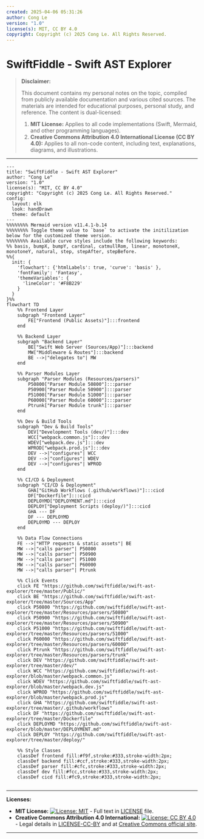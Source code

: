 ```yaml
---
created: 2025-04-06 05:31:26
author: Cong Le
version: "1.0"
license(s): MIT, CC BY 4.0
copyright: Copyright (c) 2025 Cong Le. All Rights Reserved.
---
```




# SwiftFiddle - Swift AST Explorer
> **Disclaimer:**
>
> This document contains my personal notes on the topic,
> compiled from publicly available documentation and various cited sources.
> The materials are intended for educational purposes, personal study, and reference.
> The content is dual-licensed:
> 1. **MIT License:** Applies to all code implementations (Swift, Mermaid, and other programming languages).
> 2. **Creative Commons Attribution 4.0 International License (CC BY 4.0):** Applies to all non-code content, including text, explanations, diagrams, and illustrations.
---


```mermaid
---
title: "SwiftFiddle - Swift AST Explorer"
author: "Cong Le"
version: "1.0"
license(s): "MIT, CC BY 4.0"
copyright: "Copyright (c) 2025 Cong Le. All Rights Reserved."
config:
  layout: elk
  look: handDrawn
  theme: default
---
%%%%%%%% Mermaid version v11.4.1-b.14
%%%%%%%% Toggle theme value to `base` to activate the initilization below for the customized theme version.
%%%%%%%% Available curve styles include the following keywords:
%% basis, bumpX, bumpY, cardinal, catmullRom, linear, monotoneX, monotoneY, natural, step, stepAfter, stepBefore.
%%{
  init: {
    'flowchart': {'htmlLabels': true, 'curve': 'basis' },
    'fontFamily': 'Fantasy',
    'themeVariables': {
      'lineColor': '#F8B229'
    }
  }
}%%
flowchart TD
    %% Frontend Layer
    subgraph "Frontend Layer"
        FE["Frontend (Public Assets)"]:::frontend
    end

    %% Backend Layer
    subgraph "Backend Layer"
        BE["Swift Web Server (Sources/App)"]:::backend
        MW["Middleware & Routes"]:::backend
        BE -->|"delegates to"| MW
    end

    %% Parser Modules Layer
    subgraph "Parser Modules (Resources/parsers)"
        P50800["Parser Module 50800"]:::parser
        P50900["Parser Module 50900"]:::parser
        P51000["Parser Module 51000"]:::parser
        P60000["Parser Module 60000"]:::parser
        Ptrunk["Parser Module trunk"]:::parser
    end

    %% Dev & Build Tools
    subgraph "Dev & Build Tools"
        DEV["Development Tools (dev/)"]:::dev
        WCC["webpack.common.js"]:::dev
        WDEV["webpack.dev.js"]:::dev
        WPROD["webpack.prod.js"]:::dev
        DEV -->|"configures"| WCC
        DEV -->|"configures"| WDEV
        DEV -->|"configures"| WPROD
    end

    %% CI/CD & Deployment
    subgraph "CI/CD & Deployment"
        GHA["GitHub Workflows (.github/workflows)"]:::cicd
        DF["Dockerfile"]:::cicd
        DEPLOYMD["DEPLOYMENT.md"]:::cicd
        DEPLOY["Deployment Scripts (deploy/)"]:::cicd
        GHA --- DF
        DF --- DEPLOYMD
        DEPLOYMD --- DEPLOY
    end

    %% Data Flow Connections
    FE -->|"HTTP requests & static assets"| BE
    MW -->|"calls parser"| P50800
    MW -->|"calls parser"| P50900
    MW -->|"calls parser"| P51000
    MW -->|"calls parser"| P60000
    MW -->|"calls parser"| Ptrunk

    %% Click Events
    click FE "https://github.com/swiftfiddle/swift-ast-explorer/tree/master/Public/"
    click BE "https://github.com/swiftfiddle/swift-ast-explorer/tree/master/Sources/App"
    click P50800 "https://github.com/swiftfiddle/swift-ast-explorer/tree/master/Resources/parsers/50800"
    click P50900 "https://github.com/swiftfiddle/swift-ast-explorer/tree/master/Resources/parsers/50900"
    click P51000 "https://github.com/swiftfiddle/swift-ast-explorer/tree/master/Resources/parsers/51000"
    click P60000 "https://github.com/swiftfiddle/swift-ast-explorer/tree/master/Resources/parsers/60000"
    click Ptrunk "https://github.com/swiftfiddle/swift-ast-explorer/tree/master/Resources/parsers/trunk"
    click DEV "https://github.com/swiftfiddle/swift-ast-explorer/tree/master/dev/"
    click WCC "https://github.com/swiftfiddle/swift-ast-explorer/blob/master/webpack.common.js"
    click WDEV "https://github.com/swiftfiddle/swift-ast-explorer/blob/master/webpack.dev.js"
    click WPROD "https://github.com/swiftfiddle/swift-ast-explorer/blob/master/webpack.prod.js"
    click GHA "https://github.com/swiftfiddle/swift-ast-explorer/tree/master/.github/workflows"
    click DF "https://github.com/swiftfiddle/swift-ast-explorer/tree/master/Dockerfile"
    click DEPLOYMD "https://github.com/swiftfiddle/swift-ast-explorer/blob/master/DEPLOYMENT.md"
    click DEPLOY "https://github.com/swiftfiddle/swift-ast-explorer/tree/master/deploy/"

    %% Style Classes
    classDef frontend fill:#f9f,stroke:#333,stroke-width:2px;
    classDef backend fill:#ccf,stroke:#333,stroke-width:2px;
    classDef parser fill:#cfc,stroke:#333,stroke-width:2px;
    classDef dev fill:#fcc,stroke:#333,stroke-width:2px;
    classDef cicd fill:#fc9,stroke:#333,stroke-width:2px;
    
```



---
**Licenses:**

- **MIT License:**  [![License: MIT](https://img.shields.io/badge/License-MIT-yellow.svg)](LICENSE) - Full text in [LICENSE](LICENSE) file.
- **Creative Commons Attribution 4.0 International:** [![License: CC BY 4.0](https://licensebuttons.net/l/by/4.0/88x31.png)](LICENSE-CC-BY) - Legal details in [LICENSE-CC-BY](LICENSE-CC-BY) and at [Creative Commons official site](http://creativecommons.org/licenses/by/4.0/).

---